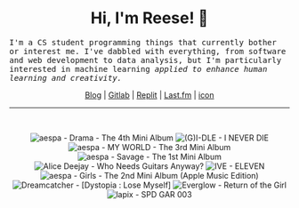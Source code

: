 <h1 align="center">Hi, I'm Reese! 👋</h1>

<p><samp>I'm a CS student programming things that currently bother or interest me. I've dabbled with everything, from software and web development to data analysis, but I'm particularly interested in machine learning <i>applied to enhance human learning and creativity.</i></p></samp>

<p align="center">
 <a href="https://renys.dev">Blog</a> | <a href="https://gitlab.com/renys">Gitlab</a> | <a href="https://replit.com/@renys">Replit</a> | <a href="https://last.fm/user/i-dle">Last.fm</a> | <a href="https://picrew.me/en/image_maker/2243240">icon</a>
</p>

<hr class="dotted">
<br>
<!-- lastfm -->
<p align="center"><img src="https://lastfm.freetls.fastly.net/i/u/64s/07bc2400d02a125e7b1ef0858ca57d71.jpg" title="aespa - Drama - The 4th Mini Album"> <img src="https://lastfm.freetls.fastly.net/i/u/64s/88541de786ed5121f29435048810d906.png" title="(G)I-DLE - I NEVER DIE"> <img src="https://lastfm.freetls.fastly.net/i/u/64s/3b96f9008abaa1134b17b8752abc3f78.jpg" title="aespa - MY WORLD - The 3rd Mini Album"> <img src="https://lastfm.freetls.fastly.net/i/u/64s/c39ccf6332f1156caa3c0fbe9b375dac.jpg" title="aespa - Savage - The 1st Mini Album"> <img src="https://lastfm.freetls.fastly.net/i/u/64s/f6bf55ded14fbdb79fc41bc3cf44117b.jpg" title="Alice Deejay - Who Needs Guitars Anyway?"> <img src="https://lastfm.freetls.fastly.net/i/u/64s/df2093a56e91ae377d451d6b62a8088b.png" title="IVE - ELEVEN"> <img src="https://lastfm.freetls.fastly.net/i/u/64s/50e674311e3b51c3ebfbb3ab28604735.jpg" title="aespa - Girls - The 2nd Mini Album (Apple Music Edition)"> <img src="https://lastfm.freetls.fastly.net/i/u/64s/4829960fdf7bbb445105be1d886bba5b.jpg" title="Dreamcatcher - [Dystopia : Lose Myself]"> <img src="https://lastfm.freetls.fastly.net/i/u/64s/44b83cf77dc01c9bd52a3503785d8cab.jpg" title="Everglow - Return of the Girl"> <img src="https://lastfm.freetls.fastly.net/i/u/64s/9b340d9f0c006ceb974280c1f6e92b9b.jpg" title="lapix - SPD GAR 003"> </p>
